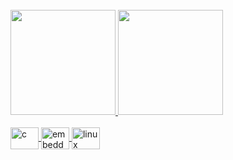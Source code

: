 <div style="display: inline_block"><br>
  <a href="https://github.com/silenceshhh">
  <img height="168em" src="https://github-readme-stats.vercel.app/api?username=silenceshhh&show_icons=true&theme=dark&include_all_commits=true&count_private=true"/>
  <img height="168em" src="https://github-readme-stats.vercel.app/api/top-langs/?username=silenceshhh&layout=compact&langs_count=7&theme=dark"/>
</div>
  
<div style="display: inline_block"><br>
  <img align="center" alt="c" height="35" width="45" src="https://cdn.jsdelivr.net/gh/devicons/devicon/icons/c/c-original.svg">
  <img align="center" alt="embeddedc" height="35" width="45" src="https://cdn.jsdelivr.net/gh/devicons/devicon/icons/embeddedc/embeddedc-original-wordmark.svg">
  <img align="center" alt="linux" height="35" width="45" src="https://cdn.jsdelivr.net/gh/devicons/devicon/icons/linux/linux-original.svg">
</div>
